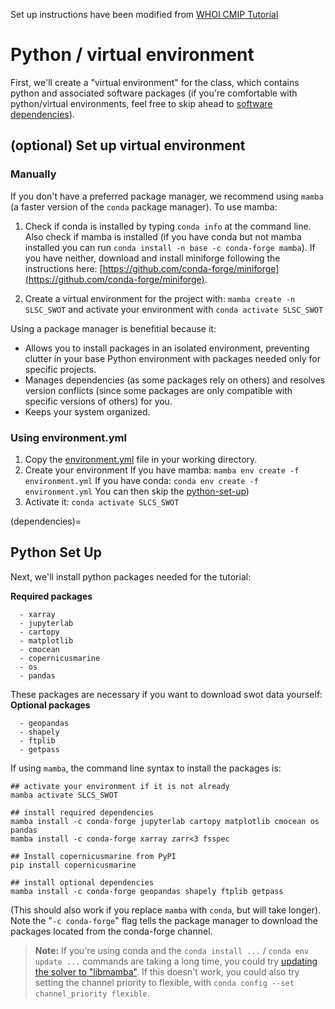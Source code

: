 Set up instructions have been modified from [WHOI CMIP Tutorial](https://theo.earth/whoi-climate-tutorial_2025/pages/setup/setup_venv.html)

# Python / virtual environment
First, we'll create a "virtual environment" for the class, which contains python and associated software packages (if you're comfortable with python/virtual environments, feel free to skip ahead to [software dependencies](#python-set-up)). 

## (optional) Set up virtual environment
### Manually
If you don't have a preferred package manager, we recommend using ```mamba``` (a faster version of the ```conda``` package manager). To use mamba:
1. Check if conda is installed by typing ```conda info``` at the command line. Also check if mamba is installed (if you have conda but not mamba installed you can run ```conda install -n base -c conda-forge mamba```). If you have neither, download and install miniforge following the instructions here: [https://github.com/conda-forge/miniforge](https://github.com/conda-forge/miniforge).

2. Create a virtual environment for the project with: ```mamba create -n SLSC_SWOT``` and activate your environment with ```conda activate SLSC_SWOT```

Using a package manager is benefitial because it:
- Allows you to install packages in an isolated environment, preventing clutter in your base Python environment with packages needed only for specific projects.
- Manages dependencies (as some packages rely on others) and resolves version conflicts (since some packages are only compatible with specific versions of others) for you.
- Keeps your system organized.

### Using environment.yml
1. Copy the [environment.yml](https://github.com/carocamargo/SLSC_SWOT/blob/main/environment.yml) file in your working directory.
2. Create your environment
  If you have mamba:
  ```mamba env create -f environment.yml```
  If you have conda:
  ```conda env create -f environment.yml```
You can then skip the [python-set-up](#python-set-up))
4. Activate it:
```conda activate SLCS_SWOT```

(dependencies)=
## Python Set Up
Next, we'll install python packages needed for the tutorial:

**Required packages**
```
  - xarray  
  - jupyterlab
  - cartopy
  - matplotlib
  - cmocean
  - copernicusmarine
  - os
  - pandas
```

These packages are necessary if you want to download swot data yourself:
**Optional packages**
```
  - geopandas
  - shapely
  - ftplib
  - getpass
```

If using ```mamba```, the command line syntax to install the packages is:
```
## activate your environment if it is not already
mamba activate SLCS_SWOT

## install required dependencies
mamba install -c conda-forge jupyterlab cartopy matplotlib cmocean os pandas
mamba install -c conda-forge xarray zarr<3 fsspec

## Install copernicusmarine from PyPI
pip install copernicusmarine

## install optional dependencies
mamba install -c conda-forge geopandas shapely ftplib getpass
```

(This should also work if you replace ```mamba``` with ```conda```, but will take longer). Note the "```-c conda-forge```" flag tells the package manager to download the packages located from the conda-forge channel. 

> **Note:**
If you're using conda and the ```conda install ...``` / ```conda env update ...``` commands are taking a long time, you could try [updating the solver to "libmamba"](https://www.anaconda.com/blog/a-faster-conda-for-a-growing-community).
If this doesn't work, you could also try setting the channel priority to flexible, with ```conda config --set channel_priority flexible```.


